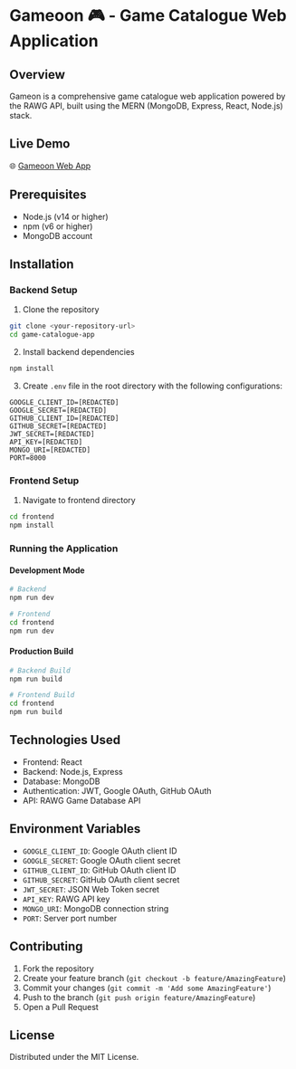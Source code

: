 # Gameoon 🎮 - Game Catalogue Web Application

## Overview
Gameon is a comprehensive game catalogue web application powered by the RAWG API, built using the MERN (MongoDB, Express, React, Node.js) stack.

## Live Demo
🌐 [Gameoon Web App](https://gameoon.vercel.app)

## Prerequisites
- Node.js (v14 or higher)
- npm (v6 or higher)
- MongoDB account

## Installation

### Backend Setup
1. Clone the repository
```bash
git clone <your-repository-url>
cd game-catalogue-app
```

2. Install backend dependencies
```bash
npm install
```

3. Create `.env` file in the root directory with the following configurations:
```
GOOGLE_CLIENT_ID=[REDACTED]
GOOGLE_SECRET=[REDACTED]
GITHUB_CLIENT_ID=[REDACTED]
GITHUB_SECRET=[REDACTED]
JWT_SECRET=[REDACTED]
API_KEY=[REDACTED]
MONGO_URI=[REDACTED]
PORT=8000
```

### Frontend Setup
1. Navigate to frontend directory
```bash
cd frontend
npm install
```

### Running the Application

#### Development Mode
```bash
# Backend
npm run dev

# Frontend
cd frontend
npm run dev
```

#### Production Build
```bash
# Backend Build
npm run build

# Frontend Build
cd frontend
npm run build
```

## Technologies Used
- Frontend: React
- Backend: Node.js, Express
- Database: MongoDB
- Authentication: JWT, Google OAuth, GitHub OAuth
- API: RAWG Game Database API

## Environment Variables
- `GOOGLE_CLIENT_ID`: Google OAuth client ID
- `GOOGLE_SECRET`: Google OAuth client secret
- `GITHUB_CLIENT_ID`: GitHub OAuth client ID
- `GITHUB_SECRET`: GitHub OAuth client secret
- `JWT_SECRET`: JSON Web Token secret
- `API_KEY`: RAWG API key
- `MONGO_URI`: MongoDB connection string
- `PORT`: Server port number

## Contributing
1. Fork the repository
2. Create your feature branch (`git checkout -b feature/AmazingFeature`)
3. Commit your changes (`git commit -m 'Add some AmazingFeature'`)
4. Push to the branch (`git push origin feature/AmazingFeature`)
5. Open a Pull Request

## License
Distributed under the MIT License.
